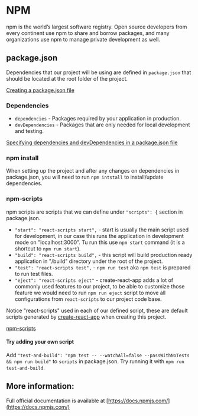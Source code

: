 # NPM

npm is the world’s largest software registry.
Open source developers from every continent use npm to share and borrow packages,
and many organizations use npm to manage private development as well.

## package.json

Dependencies that our project will be using are defined in `package.json`
that should be located at the root folder of the project.

[Creating a package.json file](https://docs.npmjs.com/creating-a-package-json-file)

### Dependencies

* `dependencies` - Packages required by your application in production.
* `devDependencies` - Packages that are only needed for local development and testing.

[Specifying dependencies and devDependencies in a package.json file](https://docs.npmjs.com/specifying-dependencies-and-devdependencies-in-a-package-json-file)

### npm install

When setting up the project and after any changes on dependencies in package.json, you will need to run `npm intstall` to install/update dependencies.

### npm-scripts

npm scripts are scripts that we can define under `"scripts": {` section in package.json.

* `"start": "react-scripts start",` - start is usually the main script used for development, in our case this runs the application in development mode on "localhost:3000". Tu run this use `npm start` command (it is a shortcut to `npm run start`).
* `"build": "react-scripts build",` - this script will build production ready application in "/build" directory under the root of the project.
* `"test": "react-scripts test",` - `npm run test` aka `npm test` is prepared to run test files.
* `"eject": "react-scripts eject"` - create-react-app adds a lot of commonly used features to our project, to be able to customize those feature we would need to run `npm run eject` script to move all configurations from `react-scripts` to our project code base.

Notice "react-scripts" used in each of our defined script, these are default scripts generated by [create-react-app](https://github.com/facebook/create-react-app) when creating this project. 

[npm-scripts](https://docs.npmjs.com/using-npm/scripts.html)

#### Try adding your own script

Add `"test-and-build": "npm test -- --watchAll=false --passWithNoTests && npm run build"` to `scripts` in package.json.
Try running it with `npm run test-and-build`.

## More information:
Full official documentation is available at [https://docs.npmjs.com/](https://docs.npmjs.com/)
